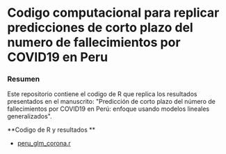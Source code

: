 # Codigo computacional para replicar predicciones de corto plazo del numero de fallecimientos por COVID19 en Peru #

### Resumen ###
Este repositorio contiene el codigo de R que replica los resultados presentados en el manuscrito: "Predicción de corto plazo del número de fallecimientos por COVID19 en Perú: enfoque usando modelos lineales generalizados".


**Codigo de R y resultados **
+ [peru_glm_corona.r](https://github.com/Cholokiwi/covid19/blob/master/peru_glm_corona.r)

